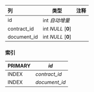 | 列          | 类型               | 注释 |
| :---------- | ------------------ | ---- |
| id          | int *自动增量*     |      |
| contract_id | int *NULL* [**0**] |      |
| document_id | int *NULL* [**0**] |      |

### 索引

| PRIMARY | *id*          |
| :------ | ------------- |
| INDEX   | *contract_id* |
| INDEX   | *document_id* |